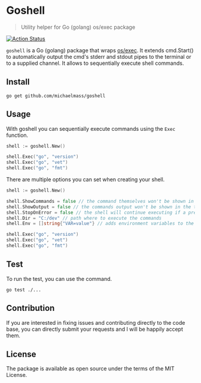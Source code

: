 # Goshell
> Utility helper for Go (golang) os/exec package

[![Action Status](https://github.com/michaelmass/goshell/workflows/Test/badge.svg)](https://github.com/michaelmass/goshell/actions)

`goshell` is a Go (golang) package that wraps [os/exec](https://golang.org/pkg/os/exec/). It extends cmd.Start() to automatically output the cmd's stderr and stdout pipes to the terminal or to a supplied channel. It allows to sequentially execute shell commands.

## Install

`go get github.com/michaelmass/goshell`

## Usage

With goshell you can sequentially execute commands using the `Exec` function.

```go
shell := goshell.New()

shell.Exec("go", "version")
shell.Exec("go", "vet")
shell.Exec("go", "fmt")
```

There are multiple options you can set when creating your shell.

```go
shell := goshell.New()

shell.ShowCommands = false // the command themselves won't be shown in the terminal
shell.ShowOutput = false // the commands output won't be shown in the terminal
shell.StopOnError = false // the shell will continue executing if a previous command failed (exitcode != 0)
shell.Dir = "C:/dev" // path where to execute the commands
shell.Env = []string{"VAR=value"} // adds environment variables to the command

shell.Exec("go", "version")
shell.Exec("go", "vet")
shell.Exec("go", "fmt")
```

## Test

To run the test, you can use the command.

`go test ./...`

## Contribution

If you are interested in fixing issues and contributing directly to the code base, you can directly submit your requests and I will be happily accept them.

## License
The package is available as open source under the terms of the MIT License.
